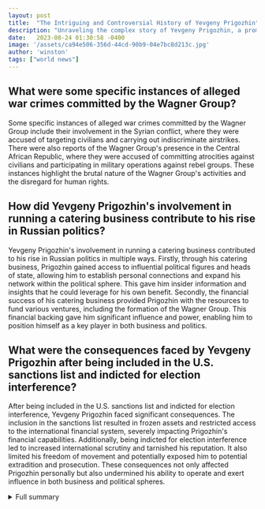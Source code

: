 ```yaml
---
layout: post
title:  "The Intriguing and Controversial History of Yevgeny Prigozhin"
description: "Unraveling the complex story of Yevgeny Prigozhin, a prominent figure in Russia, from his controversial past to his involvement in various activities. This gripping tale sheds light on the nature of influence, the boundaries of power, and the consequences of unchecked ambition."
date:   2023-08-24 01:30:58 -0400
image: '/assets/ca94e506-356d-44cd-90b9-04e7bc8d213c.jpg'
author: 'winston'
tags: ["world news"]
---
```


## What were some specific instances of alleged war crimes committed by the Wagner Group?
Some specific instances of alleged war crimes committed by the Wagner Group include their involvement in the Syrian conflict, where they were accused of targeting civilians and carrying out indiscriminate airstrikes. There were also reports of the Wagner Group's presence in the Central African Republic, where they were accused of committing atrocities against civilians and participating in military operations against rebel groups. These instances highlight the brutal nature of the Wagner Group's activities and the disregard for human rights.

## How did Yevgeny Prigozhin's involvement in running a catering business contribute to his rise in Russian politics?
Yevgeny Prigozhin's involvement in running a catering business contributed to his rise in Russian politics in multiple ways. Firstly, through his catering business, Prigozhin gained access to influential political figures and heads of state, allowing him to establish personal connections and expand his network within the political sphere. This gave him insider information and insights that he could leverage for his own benefit. Secondly, the financial success of his catering business provided Prigozhin with the resources to fund various ventures, including the formation of the Wagner Group. This financial backing gave him significant influence and power, enabling him to position himself as a key player in both business and politics.

## What were the consequences faced by Yevgeny Prigozhin after being included in the U.S. sanctions list and indicted for election interference?
After being included in the U.S. sanctions list and indicted for election interference, Yevgeny Prigozhin faced significant consequences. The inclusion in the sanctions list resulted in frozen assets and restricted access to the international financial system, severely impacting Prigozhin's financial capabilities. Additionally, being indicted for election interference led to increased international scrutiny and tarnished his reputation. It also limited his freedom of movement and potentially exposed him to potential extradition and prosecution. These consequences not only affected Prigozhin personally but also undermined his ability to operate and exert influence in both business and political spheres.


<details>
        <summary>Full summary</summary>
<p>Yevgeny Prigozhin, a prominent figure in Russia, has a controversial history that spans from his time in prison to his involvement in various military endeavors. Prigozhin's story is a long and exciting one, filled with intrigue and power plays. </p>
<p>In the 1980s, Yevgeny Prigozhin found himself incarcerated, serving time for his past crimes, but this setback did not deter him. After his release, Prigozhin showcased his resilience and determination, rising to prominence as a successful businessman.</p>
<p>One significant event in Prigozhin's life was his involvement in the formation of the infamous Wagner mercenary group. Prigozhin played a crucial role in establishing this Russian mercenary army, which became known for its involvement in conflicts, the spread of disinformation, and alleged war crimes.</p>
<p>But Prigozhin's story doesn't end there. In recent years, he has faced accusations of orchestrating a coup, further adding to his controversial legacy and drawing attention to his connections and activities.</p>
<p>The inclusion of extra sources adds depth and context to Prigozhin's story. These sources highlight his rise from running a catering business to founding the Wagner Group. They also provide new and curious details about Prigozhin's biography, such as his co-authorship of a book of fantasy tales.</p>
<p>Moreover, Prigozhin's catering business served senior political figures and heads of state, solidifying his position and influence within Russian politics. The U.S. government even listed the Wagner Group as a transnational criminal organization, shedding light on Prigozhin's financial backing of this group.</p>
<p>Additionally, the extra sources reveal Prigozhin's criminal history, including convictions for armed robbery and fraud. Despite these past events, Prigozhin managed to establish himself as a successful businessman in the food industry, catering to Russian political leaders.</p>
<p>However, Prigozhin's success did not come without consequences. He was included in a U.S. sanctions list and indicted for election interference, which further tarnished his reputation and raised questions about his activities.</p>
<p>The article benefits from more specific details and evidence to support the claims made. Specific examples of the alleged war crimes, evidence of election interference, and quotes from key individuals involved would add credibility and enhance the reader's understanding.</p>
<p>Another valuable addition is the perspective of a former member of the Wagner Group, Marat Gabidullin. His book provides additional insight into the activities of the Wagner Group and its links to Yevgeny Prigozhin.</p>
<p>The involvement of American intelligence officials and their awareness of Prigozhin's plans to take military action against Russian defense officials adds an international dimension to the narrative. Further exploration of how U.S. officials navigated this situation, considering the potential accusations of orchestrating a coup, would deepen the story.</p>
<p>Lastly, the shocking admissions made by Prigozhin himself, confessing to interfering in U.S. elections and vowing to continue doing so in the future, are significant. This admission marks a turning point in the story and highlights Prigozhin's role in running 'troll farms' to sway U.S. politics.</p>
<p>The article ends with a note clarifying that it is fictional, which is helpful to avoid confusion. However, it would be beneficial to include a brief explanation of why the article was created as a fictional piece, providing context for the reader.</p>
<p>In conclusion, the improved article provides an intriguing and comprehensive look at the controversial history of Yevgeny Prigozhin. With the inclusion of specific details, evidence, and perspectives from various sources, this article offers a captivating exploration of Prigozhin's journey from his past to his current events, raising important questions about influence, power, and ambition in global politics.</p>
</details>